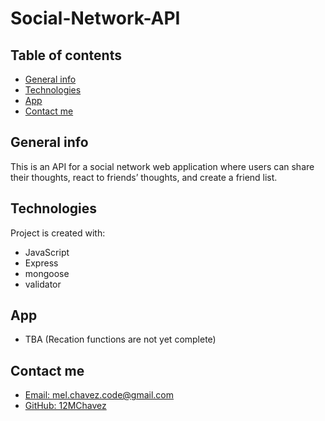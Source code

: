 # Social-Network-API

## Table of contents

- [General info](#general-info)
- [Technologies](#technologies)
- [App](#app)
- [Contact me](#contact-me)

## General info

This is an API for a social network web application where users can share their thoughts, react to friends’ thoughts, and create a friend list.

## Technologies

Project is created with:

- JavaScript
- Express
- mongoose
- validator

## App

- TBA (Recation functions are not yet complete)

## Contact me

- [Email: mel.chavez.code@gmail.com](mailto:mel.chavez.code@gmail.com)
- [GitHub: 12MChavez](https://github.com/12MChavez)
